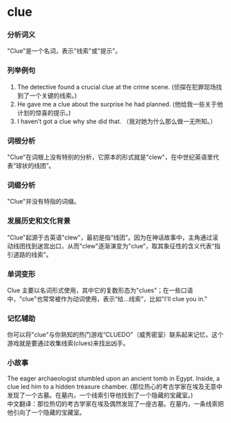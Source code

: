 # clue

### 分析词义

  

"Clue"是一个名词，表示"线索"或"提示"。

  

### 列举例句

  

1.  The detective found a crucial clue at the crime scene. (侦探在犯罪现场找到了一个关键的线索。)
2.  He gave me a clue about the surprise he had planned. (他给我一些关于他计划的惊喜的提示。)
3.  I haven’t got a clue why she did that. （我对她为什么那么做一无所知。）

  

### 词根分析

  

"Clue"在词根上没有特别的分析，它原本的形式就是"clew"，在中世纪英语里代表“球状的线团”。

  

### 词缀分析

  

"Clue"并没有特指的词缀。

  

### 发展历史和文化背景

  

"Clue"起源于古英语"clew"，最初是指“线团”。因为在神话故事中，主角通过滚动线团找到迷宫出口，从而"clew"逐渐演变为"clue”，取其象征性的含义代表“指引道路的线索”。

  

### 单词变形

  

Clue 主要以名词形式使用，其中它的复数形态为"clues"；在一些口语中，"clue"也常常被作为动词使用，表示“给...线索”，比如"I'll clue you in."

  

### 记忆辅助

  

你可以将"clue"与你熟知的热门游戏“CLUEDO"（威秀密室）联系起来记忆，这个游戏就是要通过收集线索(clues)来找出凶手。

  

### 小故事

  

The eager archaeologist stumbled upon an ancient tomb in Egypt. Inside, a clue led him to a hidden treasure chamber. (那位热心的考古学家在埃及无意中发现了一个古墓。在墓内，一个线索引导他找到了一个隐藏的宝藏室。)  
中文翻译：那位热切的考古学家在埃及偶然发现了一座古墓。在墓内，一条线索把他引向了一个隐藏的宝藏室。

